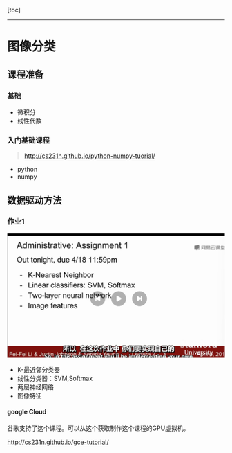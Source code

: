 [toc]

---

# 图像分类
## 课程准备
### 基础
- 微积分
- 线性代数



### 入门基础课程
> http://cs231n.github.io/python-numpy-tuorial/

- python
- numpy


## 数据驱动方法

### 作业1 

![alt text](assets/图像分类/{F80B21BF-9FC2-4DD5-9233-C59C9EC5CDB9}.png)

- K-最近邻分类器
- 线性分类器：SVM,Softmax
- 两层神经网络
- 图像特征

#### google Cloud

谷歌支持了这个课程。可以从这个获取制作这个课程的GPU虚拟机。

http://cs231n.github.io/gce-tutorial/

